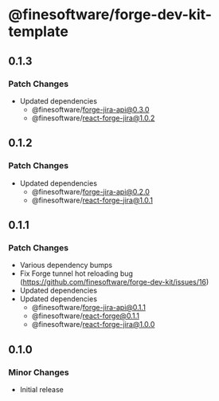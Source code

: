 # @finesoftware/forge-dev-kit-template

## 0.1.3

### Patch Changes

-   Updated dependencies
    -   @finesoftware/forge-jira-api@0.3.0
    -   @finesoftware/react-forge-jira@1.0.2

## 0.1.2

### Patch Changes

-   Updated dependencies
    -   @finesoftware/forge-jira-api@0.2.0
    -   @finesoftware/react-forge-jira@1.0.1

## 0.1.1

### Patch Changes

-   Various dependency bumps
-   Fix Forge tunnel hot reloading bug (https://github.com/finesoftware/forge-dev-kit/issues/16)
-   Updated dependencies
-   Updated dependencies
    -   @finesoftware/forge-jira-api@0.1.1
    -   @finesoftware/react-forge@0.1.1
    -   @finesoftware/react-forge-jira@1.0.0

## 0.1.0

### Minor Changes

-   Initial release
